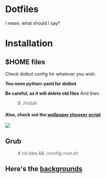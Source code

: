 # Dotfiles

I mean, what should I say?

# Installation

## $HOME files

Check dotbot config for whatever you wish.

**You neen python-yaml for dotbot**

**Be careful, as it will delete old files**
And then

> $ ./install

#### Also, check out the [wallpaper chooser script](scripts/select-background.sh)

![](data/wp.gif)

## Grub

> \# cd data && ./config-root.sh

## Here's the [backgrounds](backgrounds.md)

